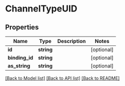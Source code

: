 # ChannelTypeUID

## Properties
Name | Type | Description | Notes
------------ | ------------- | ------------- | -------------
**id** | **string** |  | [optional] 
**binding_id** | **string** |  | [optional] 
**as_string** | **string** |  | [optional] 

[[Back to Model list]](../../README.md#documentation-for-models) [[Back to API list]](../../README.md#documentation-for-api-endpoints) [[Back to README]](../../README.md)


